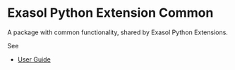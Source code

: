 # Exasol Python Extension Common

A package with common functionality, shared by Exasol Python Extensions.

See
* [User Guide](doc/user_guide/user-guide.md)
